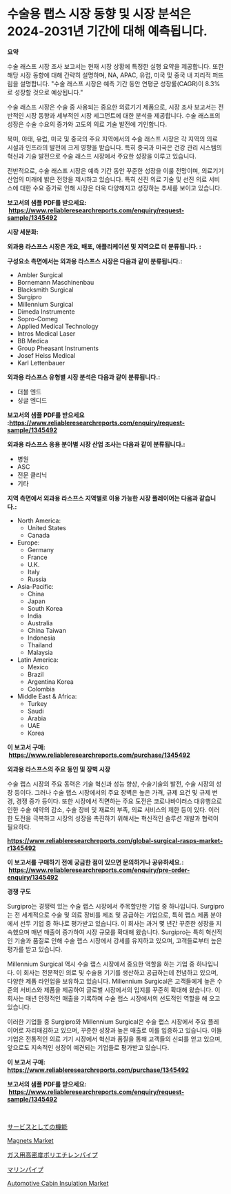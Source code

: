 <p><h1>수술용 랩스 시장 동향 및 시장 분석은 2024-2031년 기간에 대해 예측됩니다.</h1></p><p><strong>요약</strong></p>
<p><p>수술 래스프 시장 조사 보고서는 현재 시장 상황에 특정한 실행 요약을 제공합니다. 또한 해당 시장 동향에 대해 간략히 설명하며, NA, APAC, 유럽, 미국 및 중국 내 지리적 퍼뜨림을 설명합니다. "수술 래스프 시장은 예측 기간 동안 연평균 성장률(CAGR)이 8.3%로 성장할 것으로 예상됩니다."</p><p>수술 래스프 시장은 수술 중 사용되는 중요한 의료기기 제품으로, 시장 조사 보고서는 전반적인 시장 동향과 세부적인 시장 세그먼트에 대한 분석을 제공합니다. 수술 래스프의 성장은 수술 수요의 증가와 고도의 의료 기술 발전에 기인합니다.</p><p>북미, 아태, 유럽, 미국 및 중국의 주요 지역에서의 수술 래스프 시장은 각 지역의 의료 시설과 인프라의 발전에 크게 영향을 받습니다. 특히 중국과 미국은 건강 관리 시스템의 혁신과 기술 발전으로 수술 래스프 시장에서 주요한 성장을 이루고 있습니다.</p><p>전반적으로, 수술 래스프 시장은 예측 기간 동안 꾸준한 성장을 이룰 전망이며, 의료기기 산업의 미래에 밝은 전망을 제시하고 있습니다. 특히 신진 의료 기술 및 선진 의료 서비스에 대한 수요 증가로 인해 시장은 더욱 다양해지고 성장하는 추세를 보이고 있습니다.</p></p>
<p><strong>보고서의 샘플 PDF를 받으세요: &nbsp;<a href="https://www.reliableresearchreports.com/enquiry/request-sample/1345492">https://www.reliableresearchreports.com/enquiry/request-sample/1345492</a></strong></p>
<p><strong>시장 세분화:</strong></p>
<p><strong> 외과용 라스프스 시장은 개요, 배포, 애플리케이션 및 지역으로 더 분류됩니다. :</strong></p>
<p><strong>구성요소 측면에서는 외과용 라스프스 시장은 다음과 같이 분류됩니다.:</strong></p>
<p><ul><li>Ambler Surgical</li><li>Bornemann Maschinenbau</li><li>Blacksmith Surgical</li><li>Surgipro</li><li>Millennium Surgical</li><li>Dimeda Instrumente</li><li>Sopro-Comeg</li><li>Applied Medical Technology</li><li>Intros Medical Laser</li><li>BB Medica</li><li>Group Pheasant Instruments</li><li>Josef Heiss Medical</li><li>Karl Lettenbauer</li></ul></p>
<p><strong> 외과용 라스프스 유형별 시장 분석은 다음과 같이 분류됩니다.:</strong></p>
<p><ul><li>더블 엔드</li><li>싱글 엔디드</li></ul></p>
<p><strong>보고서의 샘플 PDF를 받으세요 :<a href="https://www.reliableresearchreports.com/enquiry/request-sample/1345492">https://www.reliableresearchreports.com/enquiry/request-sample/1345492</a></strong></p>
<p><strong> 외과용 라스프스 응용 분야별 시장 산업 조사는 다음과 같이 분류됩니다.:</strong></p>
<p><ul><li>병원</li><li>ASC</li><li>전문 클리닉</li><li>기타</li></ul></p>
<p><strong>지역 측면에서 외과용 라스프스 지역별로 이용 가능한 시장 플레이어는 다음과 같습니다.:</strong></p>
<p><ul>
    <li>
        North America:
        <ul>
            <li>United States</li>
            <li>Canada</li>
        </ul>
    </li>
    <li>
        Europe:
        <ul>
            <li>Germany</li>
            <li>France</li>
            <li>U.K.</li>
            <li>Italy</li>
            <li>Russia</li>
        </ul>
    </li>
    <li>
        Asia-Pacific:
        <ul>
            <li>China</li>
            <li>Japan</li>
            <li>South Korea</li>
            <li>India</li>
            <li>Australia</li>
            <li>China Taiwan</li>
            <li>Indonesia</li>
            <li>Thailand</li>
            <li>Malaysia</li>
        </ul>
    </li>
    <li>
        Latin America:
        <ul>
            <li>Mexico</li>
            <li>Brazil</li>
            <li>Argentina Korea</li>
            <li>Colombia</li>
        </ul>
    </li>
    <li>
        Middle East & Africa:
        <ul>
            <li>Turkey</li>
            <li>Saudi</li>
            <li>Arabia</li>
            <li>UAE</li>
            <li>Korea</li>
        </ul>
    </li>
    </ul></p>
<p><strong>이 보고서 구매: &nbsp;<a href="https://www.reliableresearchreports.com/purchase/1345492">https://www.reliableresearchreports.com/purchase/1345492</a></strong></p>
<p><strong>외과용 라스프스의 주요 동인 및 장벽 시장</strong></p>
<p><p>수술 랩스 시장의 주요 동력은 기술 혁신과 성능 향상, 수술기술의 발전, 수술 시장의 성장 등이다. 그러나 수술 랩스 시장에서의 주요 장벽은 높은 가격, 규제 요건 및 규제 변경, 경쟁 증가 등이다. 또한 시장에서 직면하는 주요 도전은 코로나바이러스 대유행으로 인한 수술 예약의 감소, 수술 장비 및 재료의 부족, 의료 서비스의 제한 등이 있다. 이러한 도전을 극복하고 시장의 성장을 촉진하기 위해서는 혁신적인 솔루션 개발과 협력이 필요하다.</p></p>
<p><strong><a href="https://www.reliableresearchreports.com/global-surgical-rasps-market-r1345492">https://www.reliableresearchreports.com/global-surgical-rasps-market-r1345492</a></strong></p>
<p><strong>이 보고서를 구매하기 전에 궁금한 점이 있으면 문의하거나 공유하세요.: &nbsp;<a href="https://www.reliableresearchreports.com/enquiry/pre-order-enquiry/1345492">https://www.reliableresearchreports.com/enquiry/pre-order-enquiry/1345492</a></strong></p>
<p><strong>경쟁 구도</strong></p>
<p><p>Surgipro는 경쟁력 있는 수술 랩스 시장에서 주목할만한 기업 중 하나입니다. Surgipro는 전 세계적으로 수술 및 의료 장비를 제조 및 공급하는 기업으로, 특히 랩스 제품 분야에서 선두 기업 중 하나로 평가받고 있습니다. 이 회사는 과거 몇 년간 꾸준한 성장을 지속했으며 매년 매출이 증가하여 시장 규모를 확대해 왔습니다. Surgipro는 특히 혁신적인 기술과 품질로 인해 수술 랩스 시장에서 강세를 유지하고 있으며, 고객들로부터 높은 평가를 받고 있습니다.</p><p>Millennium Surgical 역시 수술 랩스 시장에서 중요한 역할을 하는 기업 중 하나입니다. 이 회사는 전문적인 의료 및 수술용 기기를 생산하고 공급하는데 전념하고 있으며, 다양한 제품 라인업을 보유하고 있습니다. Millennium Surgical은 고객들에게 높은 수준의 서비스와 제품을 제공하여 글로벌 시장에서의 입지를 꾸준히 확대해 왔습니다. 이 회사는 매년 안정적인 매출을 기록하며 수술 랩스 시장에서의 선도적인 역할을 해 오고 있습니다.</p><p>이러한 기업들 중 Surgipro와 Millennium Surgical은 수술 랩스 시장에서 주요 플레이어로 자리매김하고 있으며, 꾸준한 성장과 높은 매출로 이를 입증하고 있습니다. 이들 기업은 전통적인 의료 기기 시장에서 혁신과 품질을 통해 고객들의 신뢰를 얻고 있으며, 앞으로도 지속적인 성장이 예견되는 기업들로 평가받고 있습니다.</p></p>
<p><strong>이 보고서 구매: &nbsp; <a href="https://www.reliableresearchreports.com/purchase/1345492">https://www.reliableresearchreports.com/purchase/1345492</a></strong></p>
<p><strong>보고서의 샘플 PDF를 받으세요: &nbsp;<a href="https://www.reliableresearchreports.com/enquiry/request-sample/1345492">https://www.reliableresearchreports.com/enquiry/request-sample/1345492</a></strong><strong></strong></p>
<p>&nbsp;</p>
<p><p><a href="https://medium.com/@tomienow6767d/%E3%83%95%E3%82%A1%E3%83%B3%E3%82%AF%E3%82%B7%E3%83%A7%E3%83%B3-%E3%82%A2%E3%82%BA-%E3%82%A2-%E3%82%B5%E3%83%BC%E3%83%93%E3%82%B9%E3%81%AE%E5%B8%82%E5%A0%B4%E5%B1%95%E6%9C%9B-%E7%94%A3%E6%A5%AD%E3%81%AE%E6%A6%82%E8%A6%81%E3%81%A8%E4%BA%88%E6%B8%AC-2024%E5%B9%B4%E3%81%8B%E3%82%892031%E5%B9%B4-81da30bffe98">サービスとしての機能</a></p><p><a href="https://github.com/nicholepatriciadoylenwnrjr0/Market-Research-Report-List-2/blob/main/magnets-market.md">Magnets Market</a></p><p><a href="https://medium.com/@jefferyyan895/%E3%82%AC%E3%82%B9%E7%94%A8hdpe%E3%83%91%E3%82%A4%E3%83%97%E3%81%AE%E5%B8%82%E5%A0%B4%E5%B1%95%E6%9C%9B-%E6%A5%AD%E7%95%8C%E3%81%AE%E6%A6%82%E8%A6%81%E3%81%A8%E4%BA%88%E6%B8%AC-2024%E5%B9%B4%E3%81%8B%E3%82%892031%E5%B9%B4%E3%81%BE%E3%81%A7-8b555490fbf7">ガス用高密度ポリエチレンパイプ</a></p><p><a href="https://github.com/nemesis2824/Market-Research-Report-List-1/blob/main/887347922162.md">マリンパイプ</a></p><p><a href="https://www.linkedin.com/pulse/automotive-cabin-insulation-market-size-examines-its-scope-primary-ayw0c?trackingId=uUKIwBYTKihwlJtJ%2BY%2BJFw%3D%3D">Automotive Cabin Insulation Market</a></p></p>